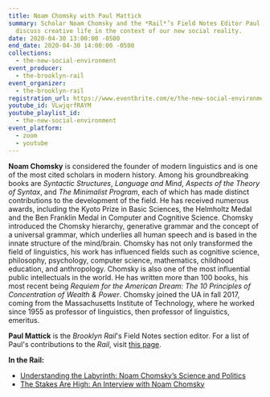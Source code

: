 ```yaml
---
title: Noam Chomsky with Paul Mattick
summary: Scholar Noam Chomsky and the *Rail*’s Field Notes Editor Paul Mattick
  discuss creative life in the context of our new social reality.
date: 2020-04-30 13:00:00 -0500
end_date: 2020-04-30 14:00:00 -0500
collections:
  - the-new-social-environment
event_producer:
  - the-brooklyn-rail
event_organizer:
  - the-brooklyn-rail
registration_url: https://www.eventbrite.com/e/the-new-social-environment-33-noam-chomsky-tickets-103256681514#
youtube_id: VLwjqrfRAYM
youtube_playlist_id:
  - the-new-social-environment
event_platform:
  - zoom
  - youtube
---
```



**Noam Chomsky** is considered the founder of modern linguistics and is one of the most cited scholars in modern history. Among his groundbreaking books are *Syntactic Structures*, *Language and Mind*, *Aspects of the Theory of Syntax*, and *The Minimalist Program*, each of which has made distinct contributions to the development of the field. He has received numerous awards, including the Kyoto Prize in Basic Sciences, the Helmholtz Medal and the Ben Franklin Medal in Computer and Cognitive Science. Chomsky introduced the Chomsky hierarchy, generative grammar and the concept of a universal grammar, which underlies all human speech and is based in the innate structure of the mind/brain. Chomsky has not only transformed the field of linguistics, his work has influenced fields such as cognitive science, philosophy, psychology, computer science, mathematics, childhood education, and anthropology. Chomsky is also one of the most influential public intellectuals in the world. He has written more than 100 books, his most recent being *Requiem for the American Dream: The 10 Principles of Concentration of Wealth & Power*. Chomsky joined the UA in fall 2017, coming from the Massachusetts Institute of Technology, where he worked since 1955 as professor of linguistics, then professor of linguistics, emeritus.

**Paul Mattick** is the *Brooklyn Rail*'s Field Notes section editor. For a list of Paul's contributions to the  *Rail*, visit [this page](https://brooklynrail.org/contributor/paul-mattick).

**In the Rail:**

* [Understanding the Labyrinth: Noam Chomsky’s Science and Politics](https://brooklynrail.org/2016/09/field-notes/understanding-the-labyrinth-noam-chomskys-science-and-politics)
* [The Stakes Are High: An Interview with Noam Chomsky](https://brooklynrail.org/2016/12/field-notes/the-stakes-are-high)